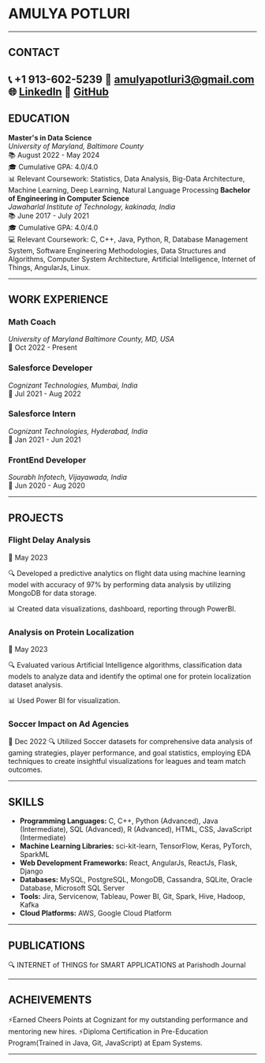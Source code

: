 # **AMULYA POTLURI**
---

## **CONTACT**
📞 +1 913-602-5239
📧 amulyapotluri3@gmail.com
🌐 [LinkedIn](https://www.linkedin.com/in/amulyapotluri/)
🚀 [GitHub](https://github.com/Amulya601)
---
## **EDUCATION**

**Master's in Data Science**  
*University of Maryland, Baltimore County*  
📚 August 2022 - May 2024  
🎓 Cumulative GPA: 4.0/4.0  
📊 Relevant Coursework: Statistics, Data Analysis, Big-Data Architecture, Machine Learning, Deep Learning, Natural Language Processing
**Bachelor of Engineering in Computer Science**  
*Jawaharlal Institute of Technology, kakinada, India*  
📚 June 2017 - July 2021  
🎓 Cumulative GPA: 4.0/4.0  
💻 Relevant Coursework: C, C++, Java, Python, R, Database Management System, Software Engineering Methodologies, Data Structures and Algorithms, Computer System Architecture, Artificial Intelligence, Internet of Things, AngularJs, Linux.

---
## **WORK EXPERIENCE**
### **Math Coach**  
*University of Maryland Baltimore County, MD, USA*  
📅 Oct 2022 - Present  

### **Salesforce Developer**  
*Cognizant Technologies, Mumbai, India*  
📅 Jul 2021 - Aug 2022  

### **Salesforce Intern**  
*Cognizant Technologies, Hyderabad, India*  
📅 Jan 2021 - Jun 2021

### **FrontEnd Developer**  
*Sourabh Infotech, Vijayawada, India*  
📅 Jun 2020 - Aug 2020

---
## **PROJECTS**
### **Flight Delay Analysis**  
📅 May 2023

🔍 Developed a predictive analytics  on flight data using machine learning model with accuracy of 97% by performing data analysis by utilizing MongoDB for data storage.

📊 Created data visualizations, dashboard, reporting through PowerBI.

### **Analysis on Protein Localization**  
📅 May 2023

🔍 Evaluated various Artificial Intelligence algorithms, classification data models to analyze data and identify the optimal one for protein localization dataset analysis. 

📊 Used Power BI for visualization.

### **Soccer Impact on Ad Agencies**  
📅 Dec 2022
🔍 Utilized Soccer datasets for comprehensive data analysis of gaming strategies, player performance, and goal statistics, employing EDA techniques to create insightful visualizations for leagues and team match outcomes.

---
## **SKILLS**
- **Programming Languages:** C, C++, Python (Advanced), Java (Intermediate), SQL (Advanced), R (Advanced), HTML, CSS, JavaScript (Intermediate)
- **Machine Learning Libraries:** sci-kit-learn, TensorFlow, Keras, PyTorch, SparkML
- **Web Development Frameworks:** React, AngularJs, ReactJs, Flask, Django
- **Databases:** MySQL, PostgreSQL, MongoDB, Cassandra, SQLite, Oracle Database, Microsoft SQL Server
- **Tools:** Jira, Servicenow, Tableau, Power BI, Git, Spark, Hive, Hadoop, Kafka
- **Cloud Platforms:** AWS, Google Cloud Platform
  
---
## **PUBLICATIONS**
🔍 INTERNET of THINGS for SMART APPLICATIONS at Parishodh Journal

----
## **ACHEIVEMENTS**
⚡Earned Cheers Points at Cognizant for my outstanding performance and mentoring new hires.
⚡Diploma Certification in Pre-Education Program(Trained in Java, Git, JavaScript) at Epam Systems.

---


